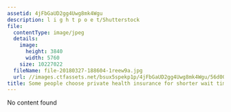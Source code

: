 ```yaml
---
assetid: 4jFbGaUD2gg4Uwg8mk4Wgu
description: l i g h t p o e t/Shutterstock
file:
  contentType: image/jpeg
  details:
    image:
      height: 3840
      width: 5760
    size: 10227022
  fileName: file-20180327-188604-1reew9a.jpg
  url: //images.ctfassets.net/bsux5spekp1p/4jFbGaUD2gg4Uwg8mk4Wgu/56d00b926180f1a35d472390cc037c98/file-20180327-188604-1reew9a.jpg
title: Some people choose private health insurance for shorter wait times.
---
```

No content found